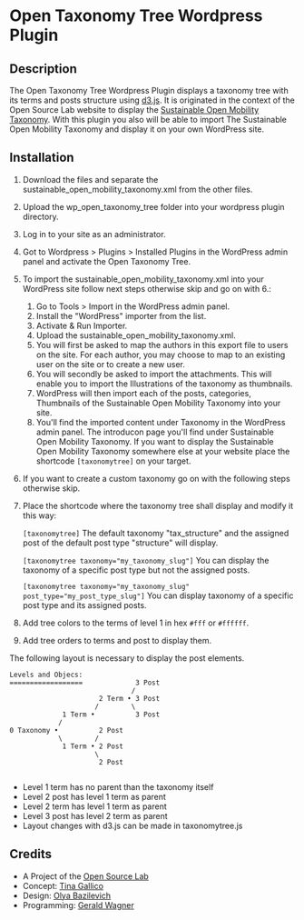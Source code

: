 # Open Taxonomy Tree Wordpress Plugin


## Description

The Open Taxonomy Tree Wordpress Plugin displays a taxonomy tree with its terms and posts structure using [d3.js](https://d3js.org/). It is originated in the context of the Open Source Lab website to display the [Sustainable Open Mobility Taxonomy](https://opensourcelab.dfki.de/taxonomy/). With this plugin you also will be able to import The Sustainable Open Mobility Taxonomy and display it on your own WordPress site.  


## Installation

1. Download the files and separate the sustainable_open_mobility_taxonomy.xml from the other files.

2. Upload the wp_open_taxonomy_tree folder into your wordpress plugin directory.

3. Log in to your site as an administrator.

4. Got to Wordpress > Plugins > Installed Plugins in the WordPress admin panel and activate the Open Taxonomy Tree.

5. To import the sustainable_open_mobility_taxonomy.xml into your WordPress site follow next steps otherwise skip and go on with 6.:

    1. Go to Tools > Import in the WordPress admin panel.
    2. Install the "WordPress" importer from the list.
    3. Activate & Run Importer.
    4. Upload the sustainable_open_mobility_taxonomy.xml.
    5. You will first be asked to map the authors in this export file to users on the site. For each author, you may choose to map to an existing user on the site or to create a new user.
    6. You will secondly be asked to import the attachments. This will enable you to import the Illustrations of the taxonomy as thumbnails.
    7. WordPress will then import each of the posts, categories, Thumbnails of the Sustainable Open Mobility Taxonomy into your site.
    8. You'll find the imported content under Taxonomy in the WordPress admin panel. The introducon page you'll find under Sustainable Open Mobility Taxonomy. If you want to display the Sustainable Open Mobility Taxonomy somewhere else at your website place the shortcode `[taxonomytree]` on your target.

6. If you want to create a custom taxonomy go on with the following steps otherwise skip.

7. Place the shortcode where the taxonomy tree shall display and modify it this way:

    `[taxonomytree]`
    The default taxonomy "tax_structure" and the assigned post of the default post type "structure" will display.

    `[taxonomytree taxonomy="my_taxonomy_slug"]`
    You can display the taxonomy of a specific post type but not the assigned posts.

    `[taxonomytree taxonomy="my_taxonomy_slug" post_type="my_post_type_slug"]`
    You can display taxonomy of a specific post type and its assigned posts.

8. Add tree colors to the terms of level 1 in hex `#fff` or `#ffffff`.

9. Add tree orders to terms and post to display them.

The following layout is necessary to display the post elements.

```
Levels and Objecs:
==================             3 Post
                              /
                      2 Term • 3 Post
                     /        \
             1 Term •          3 Post
            /        
0 Taxonomy •          2 Post
            \        /   
             1 Term • 2 Post
                     \
                      2 Post


```
* Level 1 term has no parent than the taxonomy itself
* Level 2 post has level 1 term as parent
* Level 2 term has level 1 term as parent
* Level 3 post has level 2 term as parent
* Layout changes with d3.js can be made in taxonomytree.js


## Credits

* A Project of the [Open Source Lab](https://opensourcelab.dfki.de/)
* Concept: [Tina Gallico](https://www.tinagallico.com/)
* Design: [Olya Bazilevich](http://olyabazilevich.com/)
* Programming: [Gerald Wagner](https://github.com/6erald/)
